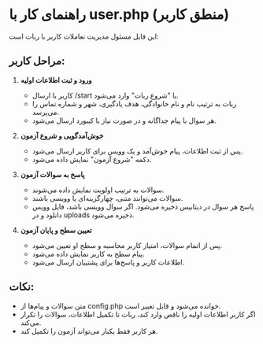# راهنمای کار با user.php (منطق کاربر)

این فایل مسئول مدیریت تعاملات کاربر با ربات است:

## مراحل کاربر:
1. **ورود و ثبت اطلاعات اولیه**
   - کاربر با ارسال /start یا "شروع ربات" وارد می‌شود.
   - ربات به ترتیب نام و نام خانوادگی، هدف یادگیری، شهر و شماره تماس را می‌پرسد.
   - هر سوال با پیام جداگانه و در صورت نیاز با کیبورد ارسال می‌شود.

2. **خوش‌آمدگویی و شروع آزمون**
   - پس از ثبت اطلاعات، پیام خوش‌آمد و یک وویس برای کاربر ارسال می‌شود.
   - دکمه "شروع آزمون" نمایش داده می‌شود.

3. **پاسخ به سوالات آزمون**
   - سوالات به ترتیب اولویت نمایش داده می‌شوند.
   - سوالات می‌توانند متنی، چهارگزینه‌ای یا وویسی باشند.
   - پاسخ هر سوال در دیتابیس ذخیره می‌شود. اگر سوال وویسی باشد، فایل وویس دانلود و در uploads ذخیره می‌شود.

4. **تعیین سطح و پایان آزمون**
   - پس از اتمام سوالات، امتیاز کاربر محاسبه و سطح او تعیین می‌شود.
   - پیام سطح به کاربر نمایش داده می‌شود.
   - اطلاعات کاربر و پاسخ‌ها برای پشتیبان ارسال می‌شود.

## نکات:
- متن سوالات و پیام‌ها از config.php خوانده می‌شود و قابل تغییر است.
- اگر کاربر اطلاعات اولیه را ناقص وارد کند، ربات تا تکمیل اطلاعات، سوالات را تکرار می‌کند.
- هر کاربر فقط یکبار می‌تواند آزمون را تکمیل کند.